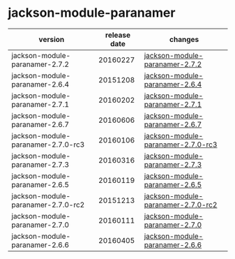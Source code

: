 # jackson-module-paranamer

|              version               | release date |                                        changes                                         |
|------------------------------------|--------------|----------------------------------------------------------------------------------------|
| jackson-module-paranamer-2.7.2     | 20160227     | [jackson-module-paranamer-2.7.2](./jackson-module-paranamer-2.7.2-20160227.md)         |
| jackson-module-paranamer-2.6.4     | 20151208     | [jackson-module-paranamer-2.6.4](./jackson-module-paranamer-2.6.4-20151208.md)         |
| jackson-module-paranamer-2.7.1     | 20160202     | [jackson-module-paranamer-2.7.1](./jackson-module-paranamer-2.7.1-20160202.md)         |
| jackson-module-paranamer-2.6.7     | 20160606     | [jackson-module-paranamer-2.6.7](./jackson-module-paranamer-2.6.7-20160606.md)         |
| jackson-module-paranamer-2.7.0-rc3 | 20160106     | [jackson-module-paranamer-2.7.0-rc3](./jackson-module-paranamer-2.7.0-rc3-20160106.md) |
| jackson-module-paranamer-2.7.3     | 20160316     | [jackson-module-paranamer-2.7.3](./jackson-module-paranamer-2.7.3-20160316.md)         |
| jackson-module-paranamer-2.6.5     | 20160119     | [jackson-module-paranamer-2.6.5](./jackson-module-paranamer-2.6.5-20160119.md)         |
| jackson-module-paranamer-2.7.0-rc2 | 20151213     | [jackson-module-paranamer-2.7.0-rc2](./jackson-module-paranamer-2.7.0-rc2-20151213.md) |
| jackson-module-paranamer-2.7.0     | 20160111     | [jackson-module-paranamer-2.7.0](./jackson-module-paranamer-2.7.0-20160111.md)         |
| jackson-module-paranamer-2.6.6     | 20160405     | [jackson-module-paranamer-2.6.6](./jackson-module-paranamer-2.6.6-20160405.md)         |

